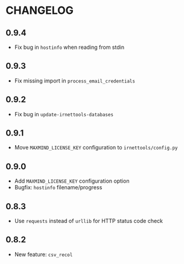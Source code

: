 CHANGELOG
=========

## 0.9.4
- Fix bug in `hostinfo` when reading from stdin

## 0.9.3
- Fix missing import in `process_email_credentials`

## 0.9.2
- Fix bug in `update-irnettools-databases`

## 0.9.1
- Move `MAXMIND_LICENSE_KEY` configuration to `irnettools/config.py`

## 0.9.0
- Add `MAXMIND_LICENSE_KEY` configuration option
- Bugfix: `hostinfo` filename/progress

## 0.8.3
- Use `requests` instead of `urllib` for HTTP status code check

## 0.8.2
- New feature: `csv_recol`

